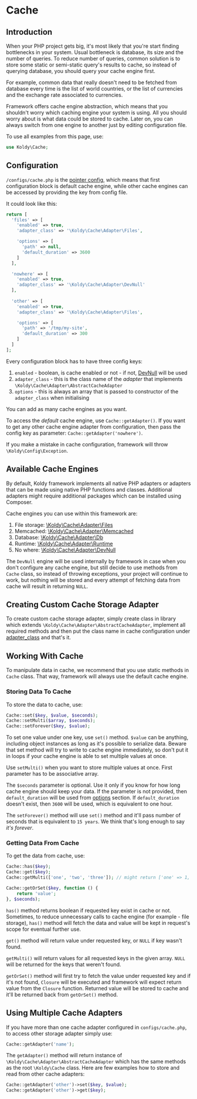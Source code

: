 # Cache


## Introduction

When your PHP project gets big, it's most likely that you're start finding bottlenecks in your system. Usual bottleneck
is database, its size and the number of queries. To reduce number of queries, common solution is to store some static
or semi-static query's results to cache, so instead of querying database, you should query your cache engine first.

For example, common data that really doesn't need to be fetched from database every time is the list of world countries,
or the list of currencies and the exchange rate associated to currencies.

Framework offers cache engine abstraction, which means that you shouldn't worry which caching engine your system is
using. All you should worry about is what data could be stored to cache. Later on, you can always switch from one engine
to another just by editing configuration file.

To use all examples from this page, use:

```php
use Koldy\Cache;
```


## Configuration

`/configs/cache.php` is the [pointer config](configs.md#pointer-config), which means that first configuration block 
is default cache engine, while other cache engines can be accessed by providing the key from config file.

It could look like this:

```php
return [
  'files' => [
    'enabled' => true,
    'adapter_class' => '\Koldy\Cache\Adapter\Files',

    'options' => [
      'path' => null,
      'default_duration' => 3600
    ]
  ],

  'nowhere' => [
    'enabled' => true,
    'adapter_class' => '\Koldy\Cache\Adapter\DevNull'
  ],
  
  'other' => [
    'enabled' => true,
    'adapter_class' => '\Koldy\Cache\Adapter\Files',

    'options' => [
      'path' => '/tmp/my-site',
      'default_duration' => 300
    ]
  ]
];
```

Every configuration block has to have three config keys:

1. `enabled` - boolean, is cache enabled or not - if not, [DevNull](cache/dev-null.md) will be used
2. `adapter_class` - this is the class name of the *adapter* that implements `\Koldy\Cache\Adapter\AbstractCacheAdapter`
3. `options` - this is always an array that is passed to constructor of the `adapter_class` when initialising

You can add as many cache engines as you want.

To access the *default* cache engine, use `Cache::getAdapter()`. If you want to get any other cache engine adapter from
configuration, then pass the config key as parameter: `Cache::getAdapter('nowhere')`.

If you make a mistake in cache configuration, framework will throw `\Koldy\Config\Exception`.


## Available Cache Engines

By default, Koldy framework implements all native PHP adapters or adapters that can be made using native PHP functions
and classes. Additional adapters might require additional packages which can be installed using Composer.

Cache engines you can use within this framework are:

1. File storage: [\Koldy\Cache\Adapter\Files](cache/files.md)
2. Memcached: [\Koldy\Cache\Adapter\Memcached](cache/memcached.md)
3. Database: [\Koldy\Cache\Adapter\Db](cache/database.md)
4. Runtime: [\Koldy\Cache\Adapter\Runtime](cache/runtime.md)
5. No where: [\Koldy\Cache\Adapter\DevNull](cache/dev-null.md)

The `DevNull` engine will be used internally by framework in case when you don't configure any cache engine, but
still decide to use methods from `Cache` class, so instead of throwing exceptions, your project will continue to work,
but nothing will be stored and every attempt of fetching data from cache will result in returning `NULL`.


## Creating Custom Cache Storage Adapter

To create custom cache storage adapter, simply create class in library which extends `\Koldy\Cache\Adapter\AbstractCacheAdapter`,
implement all required methods and then put the class name in cache configuration under [adapter_class](#configuration)
and that's it.


## Working With Cache

To manipulate data in cache, we recommend that you use static methods in `Cache` class. That way, framework will always
use the default cache engine.


### Storing Data To Cache

To store the data to cache, use:

```php
Cache::set($key, $value, $seconds);
Cache::setMulti($array, $seconds);
Cache::setForever($key, $value);
```

To set one value under one key, use `set()` method. `$value` can be anything, including object instances as long as it's
possible to serialize data. Beware that set method will try to write to cache engine immediately, so don't put it in
loops if your cache engine is able to set multiple values at once.

Use `setMulti()` when you want to store multiple values at once. First parameter has to be associative array.

The `$seconds` parameter is optional. Use it only if you know for how long cache engine should keep your data. If the
parameter is not provided, then `default_duration` will be used from [options](#configuration) section. If
`default_duration` doesn't exist, then `3600` will be used, which is equivalent to one hour.

The `setForever()` method will use `set()` method and it'll pass number of seconds that is equivalent to `15 years`.
We think that's long enough to say *it's forever*.


### Getting Data From Cache

To get the data from cache, use:

```php
Cache::has($key);
Cache::get($key);
Cache::getMulti(['one', 'two', 'three']); // might return ['one' => 1, 'two' => 2, 'three' => null]

Cache::getOrSet($key, function () {
	return 'value';
}, $seconds);
```

`has()` method returns boolean if requested key exist in cache or not. Sometimes, to reduce unnecessary calls to cache
engine (for example - file storage), `has()` method will fetch the data and value will be kept in request's scope for
eventual further use.

`get()` method will return value under requested key, or `NULL` if key wasn't found.

`getMulti()` will return values for all requested keys in the given array. `NULL` will be returned for the keys that
weren't found.

`getOrSet()` method will first try to fetch the value under requested key and if it's not found, `Closure` will be
executed and framework will expect return value from the `Closure` function. Returned value will be stored to cache and
it'll be returned back from `getOrSet()` method.


## Using Multiple Cache Adapters

If you have more than one cache adapter configured in `configs/cache.php`, to access other storage adapter simply use:

```php
Cache::getAdapter('name');
```

The `getAdapter()` method will return instance of `\Koldy\Cache\Adapter\AbstractCacheAdapter` which has the same methods
as the root `\Koldy\Cache` class. Here are few examples how to store and read from other cache adapters:

```php
Cache::getAdapter('other')->set($key, $value);
Cache::getAdapter('other')->get($key);
```
